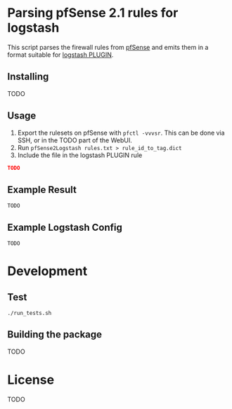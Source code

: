 Parsing pfSense 2.1 rules for logstash
===========================================

This script parses the firewall rules from [pfSense](TODO) and emits them in a format suitable for [logstash PLUGIN](TODO).

Installing
------------
TODO

Usage
---------

1) Export the rulesets on pfSense with `pfctl -vvvsr`. This can be done via SSH, or in the TODO part of the WebUI.
2) Run `pfSense2Logstash rules.txt > rule_id_to_tag.dict`
3) Include the file in the logstash PLUGIN rule
```json
TODO
```

Example Result
----------------

```text
TODO
```

Example Logstash Config
-----------------------
```text
TODO
```

Development
=============

Test
-----
`./run_tests.sh`

Building the package
----------------------
TODO

License
========

TODO
